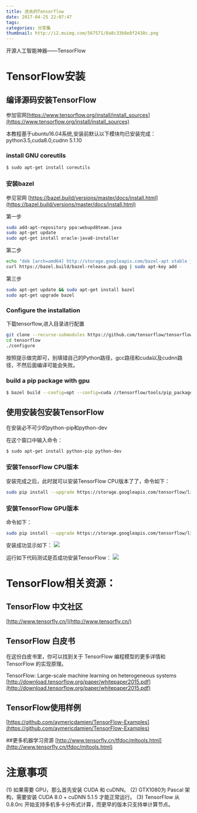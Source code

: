 ```yaml
---
title: 进击的Tensorflow
date: 2017-04-25 22:07:47
tags:
categories: 分享集
thumbnail: http://i2.muimg.com/567571/8a8c33b8e8f2438c.png
---
```


开源人工智能神器——TensorFlow

# TensorFlow安装
## 编译源码安装TensorFlow
参加官网[https://www.tensorflow.org/install/install_sources](https://www.tensorflow.org/install/install_sources)

本教程基于ubuntu16.04系统,安装前默认以下模块均已安装完成：python3.5,cuda8.0,cudnn 5.1.10 

### install GNU coreutils
``` bash
$ sudo apt-get install coreutils
``` 
### 安装bazel

参见官网 [https://bazel.build/versions/master/docs/install.html](https://bazel.build/versions/master/docs/install.html)

第一步
``` bash
sudo add-apt-repository ppa:webupd8team.java
sudo apt-get update
sudo apt-get install oracle-java8-installer
``` 

第二步
``` bash
echo "deb [arch=amd64] http://storage.googleapis.com/bazel-apt stable jdk1.8" | sudo tee /etc/apt/sources.list.d/bazel.list
curl https://bazel.build/bazel-release.pub.gpg | sudo apt-key add -
``` 


第三步
``` bash
sudo apt-get update && sudo apt-get install bazel
sudo apt-get upgrade bazel
``` 

### Configure the installation

下载tensorflow,进入目录进行配置
``` bash
git clone --recurse-submodules https://github.com/tensorflow/tensorflow
cd tensorflow
./configure
``` 

按照提示做完即可，别填错自己的Python路径，gcc路径和cuda以及cudnn路径，不然后面编译可能会失败。

### build a pip package with gpu
``` bash
$ bazel build --config=opt --config=cuda //tensorflow/tools/pip_package:build_pip_package
``` 


## 使用安装包安装TensorFlow

在安装必不可少的python-pip和python-dev

在这个窗口中输入命令：
``` bash
$ sudo apt-get install python-pip python-dev
``` 
### 安装TensorFlow CPU版本
安装完成之后，此时就可以安装TensorFlow CPU版本了了，命令如下：
``` bash
sudo pip install --upgrade https://storage.googleapis.com/tensorflow/linux/cpu/tensorflow-1.0.0-cp27-none-linux_x86_64.whl
``` 


### 安装TensorFlow GPU版本
命令如下：
``` bash
sudo pip install --upgrade https://storage.googleapis.com/tensorflow/linux/gpu/tensorflow-1.0.0-cp27-none-linux_x86_64.whl
``` 

安装成功显示如下：
![](http://i2.muimg.com/567571/b3c444e41485ce6f.png)

运行如下代码测试是否成功安装TensorFlow：
![](http://i2.muimg.com/567571/1146e7725996c190.png)

# TensorFlow相关资源：

## TensorFlow 中文社区
[http://www.tensorfly.cn/](http://www.tensorfly.cn/)

## TensorFlow 白皮书

在这份白皮书里，你可以找到关于 TensorFlow 编程模型的更多详情和 TensorFlow 的实现原理。

TensorFlow: Large-scale machine learning on heterogeneous systems [http://download.tensorflow.org/paper/whitepaper2015.pdf](http://download.tensorflow.org/paper/whitepaper2015.pdf)

## TensorFlow使用样例
[https://github.com/aymericdamien/TensorFlow-Examples](https://github.com/aymericdamien/TensorFlow-Examples)

##更多机器学习资源
[http://www.tensorfly.cn/tfdoc/mltools.html](http://www.tensorfly.cn/tfdoc/mltools.html)

# 注意事项

(1) 如果需要 GPU，那么首先安装 CUDA 和 cuDNN。 
(2) GTX1080为 Pascal 架构，需要安装 CUDA 8.0 + cuDNN 5.1.5 才能正常运行。 
(3) TensorFlow 从 0.8.0rc 开始支持多机多卡分布式计算，而更早的版本只支持单计算节点。 
